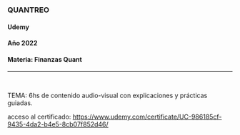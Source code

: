 ### QUANTREO
#### Udemy
#### Año 2022
#### Materia: Finanzas Quant
----------------
<br>

TEMA:
6hs de contenido audio-visual con explicaciones y prácticas guiadas.

acceso al certificado: https://www.udemy.com/certificate/UC-986185cf-9435-4da2-b4e5-8cb07f852d46/